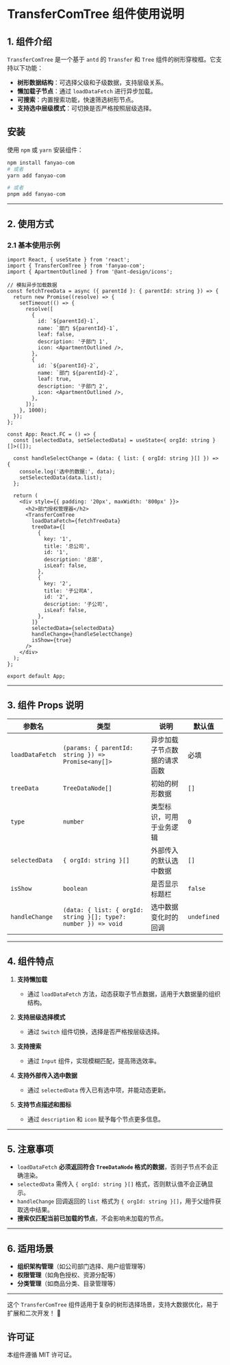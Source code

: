 # TransferComTree 组件使用说明

## 1. 组件介绍

`TransferComTree` 是一个基于 `antd` 的 `Transfer` 和 `Tree` 组件的树形穿梭框。它支持以下功能：

- **树形数据结构**：可选择父级和子级数据，支持层级关系。
- **懒加载子节点**：通过 `loadDataFetch` 进行异步加载。
- **可搜索**：内置搜索功能，快速筛选树形节点。
- **支持选中层级模式**：可切换是否严格按照层级选择。

## 安装

使用 `npm` 或 `yarn` 安装组件：

```sh
npm install fanyao-com
# 或者
yarn add fanyao-com

# 或者
pnpm add fanyao-com
```

---

## 2. 使用方式

### 2.1 基本使用示例

```tsx
import React, { useState } from 'react';
import { TransferComTree } from 'fanyao-com';
import { ApartmentOutlined } from '@ant-design/icons';

// 模拟异步加载数据
const fetchTreeData = async ({ parentId }: { parentId: string }) => {
  return new Promise((resolve) => {
    setTimeout(() => {
      resolve([
        {
          id: `${parentId}-1`,
          name: `部门 ${parentId}-1`,
          leaf: false,
          description: '子部门 1',
          icon: <ApartmentOutlined />,
        },
        {
          id: `${parentId}-2`,
          name: `部门 ${parentId}-2`,
          leaf: true,
          description: '子部门 2',
          icon: <ApartmentOutlined />,
        },
      ]);
    }, 1000);
  });
};

const App: React.FC = () => {
  const [selectedData, setSelectedData] = useState<{ orgId: string }[]>([]);

  const handleSelectChange = (data: { list: { orgId: string }[] }) => {
    console.log('选中的数据:', data);
    setSelectedData(data.list);
  };

  return (
    <div style={{ padding: '20px', maxWidth: '800px' }}>
      <h2>部门授权管理器</h2>
      <TransferComTree
        loadDataFetch={fetchTreeData}
        treeData={[
          {
            key: '1',
            title: '总公司',
            id: '1',
            description: '总部',
            isLeaf: false,
          },
          {
            key: '2',
            title: '子公司A',
            id: '2',
            description: '子公司',
            isLeaf: false,
          },
        ]}
        selectedData={selectedData}
        handleChange={handleSelectChange}
        isShow={true}
      />
    </div>
  );
};

export default App;
```

---

## 3. 组件 Props 说明

| 参数名          | 类型                                                           | 说明                         | 默认值      |
| --------------- | -------------------------------------------------------------- | ---------------------------- | ----------- |
| `loadDataFetch` | `(params: { parentId: string }) => Promise<any[]>`             | 异步加载子节点数据的请求函数 | 必填        |
| `treeData`      | `TreeDataNode[]`                                               | 初始的树形数据               | `[]`        |
| `type`          | `number`                                                       | 类型标识，可用于业务逻辑     | `0`         |
| `selectedData`  | `{ orgId: string }[]`                                          | 外部传入的默认选中数据       | `[]`        |
| `isShow`        | `boolean`                                                      | 是否显示标题栏               | `false`     |
| `handleChange`  | `(data: { list: { orgId: string }[]; type?: number }) => void` | 选中数据变化时的回调         | `undefined` |

---

## 4. 组件特点

1. **支持懒加载**

   - 通过 `loadDataFetch` 方法，动态获取子节点数据，适用于大数据量的组织结构。

2. **支持层级选择模式**

   - 通过 `Switch` 组件切换，选择是否严格按层级选择。

3. **支持搜索**

   - 通过 `Input` 组件，实现模糊匹配，提高筛选效率。

4. **支持外部传入选中数据**

   - 通过 `selectedData` 传入已有选中项，并能动态更新。

5. **支持节点描述和图标**
   - 通过 `description` 和 `icon` 赋予每个节点更多信息。

---

## 5. 注意事项

- `loadDataFetch` **必须返回符合 `TreeDataNode` 格式的数据**，否则子节点不会正确渲染。
- `selectedData` 需传入 `{ orgId: string }[]` 格式，否则默认值不会正确显示。
- `handleChange` 回调返回的 `list` 格式为 `{ orgId: string }[]`，用于父组件获取选中结果。
- **搜索仅匹配当前已加载的节点**，不会影响未加载的节点。

---

## 6. 适用场景

- **组织架构管理**（如公司部门选择、用户组管理等）
- **权限管理**（如角色授权、资源分配等）
- **分类管理**（如商品分类、目录管理等）

---

这个 `TransferComTree` 组件适用于复杂的树形选择场景，支持大数据优化，易于扩展和二次开发！ 🚀

## 许可证

本组件遵循 MIT 许可证。
